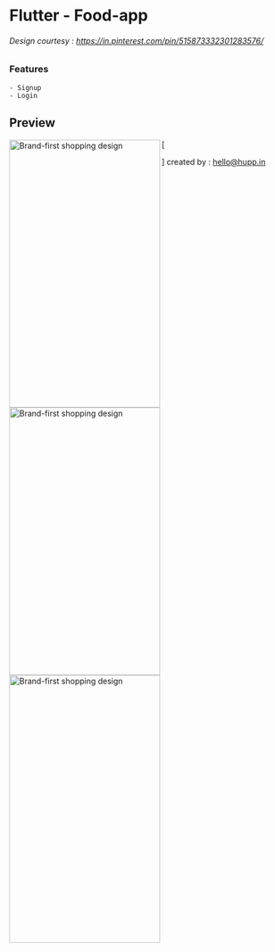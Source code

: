 # Flutter - Food-app
###### Design courtesy : https://in.pinterest.com/pin/515873332301283576/


### Features
    - Signup
    - Login


## Preview

[<img src="https://firebasestorage.googleapis.com/v0/b/love-to-work.appspot.com/o/img%2FScreenshot%202018-12-29%20at%203.43.49%20PM.png?alt=media&token=479e0a17-341e-4e75-a3e7-1e616af2a484" width="270" height="480" alt="Brand-first shopping design" align="left">](http://demo.hupp.in/hupp-files/ecom1.png)
    [<img src="https://firebasestorage.googleapis.com/v0/b/love-to-work.appspot.com/o/img%2FScreenshot%202018-12-29%20at%203.43.59%20PM.png?alt=media&token=affc0745-7978-49f1-a77c-2c4192af344b" width="270" height="480" alt="Brand-first shopping design" align="left">](http://demo.hupp.in/hupp-files/ecom2.png)
    [<img src="https://firebasestorage.googleapis.com/v0/b/love-to-work.appspot.com/o/img%2FScreenshot%202018-12-29%20at%203.44.14%20PM.png?alt=media&token=a2d3d122-2512-4b42-9485-76306dfcfad1" width="270" height="480" alt="Brand-first shopping design" align="left">](http://demo.hupp.in/hupp-files/ecom3.png)

[<p></p>]
created by : hello@hupp.in
